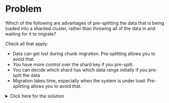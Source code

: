 # Problem
Which of the following are advantages of pre-splitting the data that is being loaded into a sharded cluster, rather than throwing all of the data in and waiting for it to migrate?

Check all that apply:
 - Data can get lost during chunk migration. Pre-splitting allows you to avoid that.
 - You have more control over the shard key if you pre-split.
 - You can decide which shard has which data range initially if you pre-split the data
 - Migration takes time, especially when the system is under load. Pre-splitting allows you to avoid that.

<details>
  <summary>Click here for the solution</summary>
    <ul>
      <li>You can decide which shard has which data range initially if you pre-split the data</li>
      <li>Migration takes time, especially when the system is under load. Pre-splitting allows you to avoid that.</li>
	</ul>
</details>